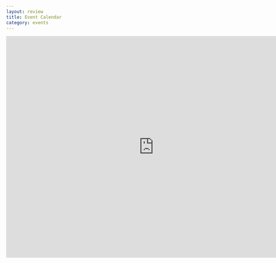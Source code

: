 ```yaml
---
layout: review
title: Event Calendar
category: events
---
```

<div class="row">
<div class="col-sm-offset-1 col-sm-10">
<iframe src="https://calendar.google.com/calendar/embed?showTitle=0&amp;showNav=0&amp;showCalendars=0&amp;height=600&amp;wkst=1&amp;bgcolor=%23FFFFFF&amp;src=k3l19p5cgiiuub5ud9evuk2g64%40group.calendar.google.com&amp;color=%23AB8B00&amp;ctz=America%2FDenver" style="border-width:0" width="800" height="600" frameborder="0" scrolling="no"></iframe>
</div>
</div>
